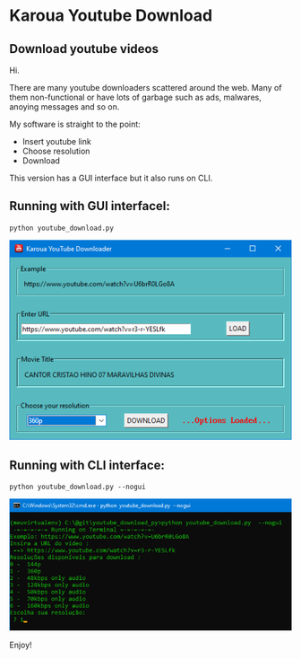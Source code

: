 
# Karoua Youtube Download

<h2>Download youtube videos</h2>

<p>Hi.</p>
<p>There are many youtube downloaders scattered around the web.
 Many of them non-functional or have lots of garbage  such  as 
 ads, malwares, anoying messages and so on.

My software is straight to the point:</p>
<ul>
  <li>Insert youtube link</li>
  <li>Choose resolution</li>
  <li>Download</li>
</ul>      

This version has a GUI interface but it also runs on CLI.

<h2>Running with GUI interfacel:</h2>

	python youtube_download.py

![GUI interface](./img/image01.png)




<h2>Running with CLI interface:</h2>

	python youtube_download.py --nogui

![CLI interface](./img/image02.png)

Enjoy!
